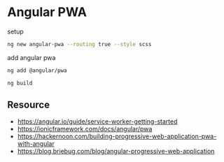 # Angular PWA

setup

```bash
ng new angular-pwa --routing true --style scss
```

add angular pwa

```bash
ng add @angular/pwa
```

```bash
ng build
```

## Resource

- https://angular.io/guide/service-worker-getting-started
- https://ionicframework.com/docs/angular/pwa
- https://hackernoon.com/building-progressive-web-application-pwa-with-angular
- https://blog.briebug.com/blog/angular-progressive-web-application
